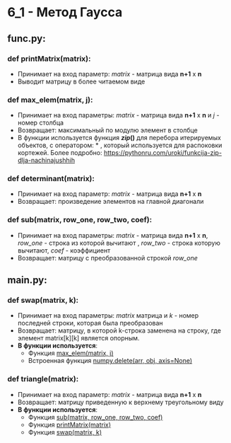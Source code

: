 # 6_1 - Метод Гаусса
## func.py:
### def printMatrix(matrix):
  - Принимает на вход параметр: *matrix* - матрица вида **n+1** x **n** 
  - Выводит матрицу в более читаемом виде
### def max_elem(matrix, j):
  - Принимает на вход параметры: *matrix* - матрица вида **n+1** x **n** и *j* - номер столбца
  - Возвращает: максимальный по модулю элемент в столбце
  - В функции используется функция **_zip_()** для перебора итерируемых объектов,  c оператором: * , который используется для распоковки кортежей. Более подробно: https://pythonru.com/uroki/funkcija-zip-dlja-nachinajushhih
### def determinant(matrix):
  - Принимает на вход параметр: *matrix* - матрица вида **n+1** x **n**
  - Возвращает: произведение элементов на главной диагонали
### def sub(matrix, row_one, row_two, coef):
  - Принимает на вход параметры: *matrix* - матрица вида **n+1** x **n**, *row_one* - строка из которой вычитают , *row_two* - строка которую вычитают, *coef* - коэффициент
  - Возвращает: матрицу с преобразованной строкой *row_one*
## main.py:
### def swap(matrix, k):
 - Принимает на вход параметры: *matrix* матрица и *k* - номер последней строки, которая была преобразован
 - Возвращает: матрицу, в которой k-строка заменена на строку, где элемент matrix[k][k] является опорным.
 - **В функции используется**:
     - Функция [max_elem(matrix, j)](https://github.com/DmitryBal/NumMethods2/tree/main/6_1#def-max_elemmatrix-j)
     - Встроенная функция [numpy.delete(arr, obj, axis=None)](https://note.nkmk.me/en/python-numpy-delete/)
 ### def triangle(matrix):
  - Принимает на вход параметр: *matrix* - матрица вида **n+1** x **n**
  - Возвращает: матрицу приведенную к верхнему треугольному виду
  - **В функции используется**:
      - Функция [sub(matrix, row_one, row_two, coef)](https://github.com/DmitryBal/NumMethods2/tree/main/6_1#def-submatrix-row_one-row_two-coef)
      - Функция [printMatrix(matrix)](https://github.com/DmitryBal/NumMethods2/tree/main/6_1#def-printmatrixmatrix)
      - Функция [swap(matrix, k)](https://github.com/DmitryBal/NumMethods2/tree/main/6_1#def-submatrix-row_one-row_two-coef)
